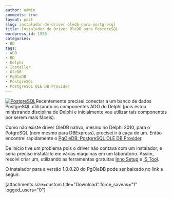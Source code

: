 ```yaml
---
author: admin
comments: true
layout: post
slug: instalador-de-driver-oledb-para-postgresql
title: Instalador de Driver OleDB para PostgreSQL
wordpress_id: 1959
categories:
- BD
tags:
- ADO
- BD
- Delphi
- Installer
- OleDB
- PgOleDB
- PostgreSQL
- PostgreSQL OLE DB Provider
---
```


[![PostgreSQL](http://manoelcampos.com/wp-content/uploads/postgresql.png)](http://manoelcampos.com/wp-content/uploads/postgresql.png)Recentemente precisei conectar a um banco de dados PostgreSQL utilizando os componentes ADO do Delphi (pois estou ministrando disciplina de Delphi e inicialmente vou utilizar tais componentes por serem mais fáceis).

Como não existe driver OleDB nativo, mesmo no Delphi 2010, para o PotgreSQL (nem mesmo para DBExpress), precisei ir à caça de um. Então encontrei rapidamente o [PgOleDB: PostgreSQL OLE DB Provider](http://pgfoundry.org/projects/oledb/).

De início tive um problema pois o driver não contava com um instalador, e seria preciso instalá-lo em várias máquinas em um laboratório. Assim, resolvi criar um, utilizando as ferramentas gratuitas [Inno Setup](http://www.innosetup.com) e [IS Tool](http://www.istool.org).

O instalador para a versão 1.0.0.20 do PgOleDB pode ser baixado no link a seguir.

[attachments size=custom title="Download" force_saveas="1" logged_users="0"]
